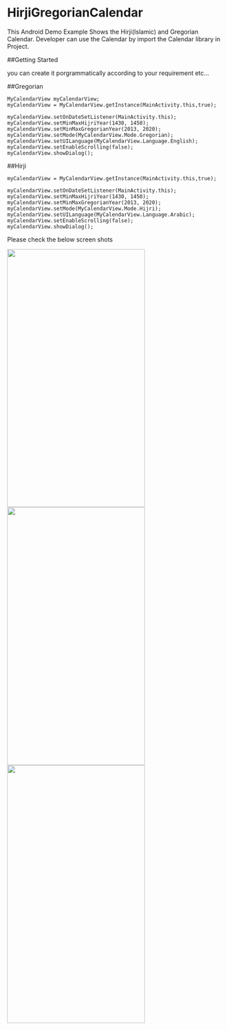 # HirjiGregorianCalendar
This Android Demo Example Shows  the  Hirji(Islamic) and Gregorian Calendar. Developer can use the Calendar by import the Calendar library in Project.


##Getting Started

you can  create it porgrammatically according to your requirement etc...

##Gregorian
```
MyCalendarView myCalendarView;
myCalendarView = MyCalendarView.getInstance(MainActivity.this,true);

myCalendarView.setOnDateSetListener(MainActivity.this);
myCalendarView.setMinMaxHijriYear(1430, 1450);
myCalendarView.setMinMaxGregorianYear(2013, 2020);
myCalendarView.setMode(MyCalendarView.Mode.Gregorian);
myCalendarView.setUILanguage(MyCalendarView.Language.English);
myCalendarView.setEnableScrolling(false);
myCalendarView.showDialog();
```

##Hirji
```
myCalendarView = MyCalendarView.getInstance(MainActivity.this,true);

myCalendarView.setOnDateSetListener(MainActivity.this);
myCalendarView.setMinMaxHijriYear(1430, 1450);
myCalendarView.setMinMaxGregorianYear(2013, 2020);
myCalendarView.setMode(MyCalendarView.Mode.Hijri);
myCalendarView.setUILanguage(MyCalendarView.Language.Arabic);
myCalendarView.setEnableScrolling(false);
myCalendarView.showDialog();
```


Please check the below screen shots 


<img src="https://user-images.githubusercontent.com/13448460/28629052-f148410e-7243-11e7-940f-cf42e578a7ca.png" data-canonical-src="https://user-images.githubusercontent.com/13448460/28629052-f148410e-7243-11e7-940f-cf42e578a7ca.png" width="320" height="600" />

<img src="https://user-images.githubusercontent.com/13448460/28629086-0335d552-7244-11e7-9ec0-0919b6dea491.png" data-canonical-src="https://user-images.githubusercontent.com/13448460/28629086-0335d552-7244-11e7-9ec0-0919b6dea491.png" width="320" height="600" />

<img src="https://user-images.githubusercontent.com/13448460/28629127-284f6cf4-7244-11e7-9d4a-cc2bf87ed2f0.png" data-canonical-src="https://user-images.githubusercontent.com/13448460/28629127-284f6cf4-7244-11e7-9d4a-cc2bf87ed2f0.png" width="320" height="600" />
